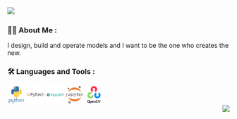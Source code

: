 <img src=https://github.com/UFOjw/UFOjw/assets/95556055/acd2ee72-a691-407d-adbd-edc363247cb2>

### 👨‍💻 About Me :

I design, build and operate models and I want to be the one who creates the new.

### 🛠️ Languages and Tools :
<div>
  <img src="https://github.com/devicons/devicon/blob/master/icons/python/python-original-wordmark.svg" title="Python" width="40" height="40">
  
  <img src="https://github.com/devicons/devicon/blob/master/icons/pytorch/pytorch-original-wordmark.svg" title="PyTorch" width="40" height="40">
  
  <img src="https://github.com/devicons/devicon/blob/master/icons/fastapi/fastapi-plain-wordmark.svg" title="FastAPI" width="40" height="40">
  
  <img src="https://github.com/devicons/devicon/blob/master/icons/jupyter/jupyter-original-wordmark.svg" title="Jupyter" width="40" height="40">
  
  <img src="https://github.com/devicons/devicon/blob/master/icons/opencv/opencv-original-wordmark.svg" title="OpenCV" width="40" height="40">
</div>

<div align="right">
  <img src="https://komarev.com/ghpvc/?username=UFOjw">
</div>
